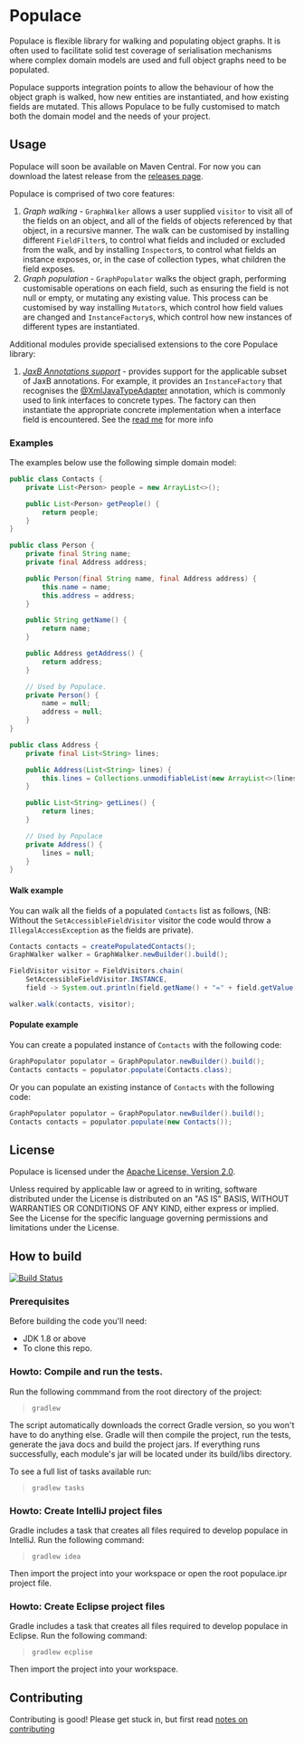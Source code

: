 # Populace
Populace is flexible library for walking and populating object graphs. It is often used to facilitate solid test coverage
of serialisation mechanisms where complex domain models are used and full object graphs need to be populated.

Populace supports integration points to allow the behaviour of how the object graph is walked, how new entities are
instantiated, and how existing fields are mutated. This allows Populace to be fully customised to match both the domain
model and the needs of your project.

## Usage
Populace will soon be available on Maven Central. For now you can download the latest release from the
[releases page](https://github.com/datalorax/populace/releases).

Populace is comprised of two core features:

1. *Graph walking* - `GraphWalker` allows a user supplied `visitor` to visit all of the fields on an object, and all of
the fields of objects referenced by that object, in a recursive manner. The walk can be customised by installing different
`FieldFilter`s, to control what fields and included or excluded from the walk, and by installing `Inspector`s, to control
what fields an instance exposes, or, in the case of collection types, what children the field exposes.
2. *Graph population* - `GraphPopulator` walks the object graph, performing customisable operations on each field, such as
ensuring the field is not null or empty, or mutating any existing value. This process can be customised by way installing
`Mutator`s, which control how field values are changed and `InstanceFactory`s, which control how new instances of different
types are instantiated.

Additional modules provide specialised extensions to the core Populace library:

1. *[JaxB Annotations support](https://github.com/datalorax/populace/tree/master/populace-module-jaxb-annotations)* -
  provides support for the applicable subset of JaxB annotations. For example, it provides an `InstanceFactory` that
  recognises the [@XmlJavaTypeAdapter](http://docs.oracle.com/javase/8/docs/api/javax/xml/bind/annotation/adapters/XmlJavaTypeAdapter.html)
  annotation, which is commonly used to link interfaces to concrete types. The factory can then instantiate the appropriate
  concrete implementation when a interface field is encountered.
  See the [read me](https://github.com/datalorax/populace/tree/master/populace-module-jaxb-annotations/README.md) for more info

### Examples

The examples below use the following simple domain model:

```java
public class Contacts {
    private List<Person> people = new ArrayList<>();

    public List<Person> getPeople() {
        return people;
    }
}

public class Person {
    private final String name;
    private final Address address;

    public Person(final String name, final Address address) {
        this.name = name;
        this.address = address;
    }

    public String getName() {
        return name;
    }

    public Address getAddress() {
        return address;
    }

    // Used by Populace.
    private Person() {
        name = null;
        address = null;
    }
}

public class Address {
    private final List<String> lines;

    public Address(List<String> lines) {
        this.lines = Collections.unmodifiableList(new ArrayList<>(lines));
    }

    public List<String> getLines() {
        return lines;
    }

    // Used by Populace
    private Address() {
        lines = null;
    }
}
```

#### Walk example
You can walk all the fields of a populated `Contacts` list as follows, (NB: Without the `SetAccessibleFieldVisitor`
visitor the code would throw a `IllegalAccessException` as the fields are private).

```java
Contacts contacts = createPopulatedContacts();
GraphWalker walker = GraphWalker.newBuilder().build();

FieldVisitor visitor = FieldVisitors.chain(
    SetAccessibleFieldVisitor.INSTANCE,
    field -> System.out.println(field.getName() + "=" + field.getValue()));

walker.walk(contacts, visitor);
```

#### Populate example
You can create a populated instance of `Contacts` with the following code:

```java
GraphPopulator populator = GraphPopulator.newBuilder().build();
Contacts contacts = populator.populate(Contacts.class);
```

Or you can populate an existing instance of `Contacts` with the following code:

```java
GraphPopulator populator = GraphPopulator.newBuilder().build();
Contacts contacts = populator.populate(new Contacts());
```

## License

Populace is licensed under the [Apache License, Version 2.0](http://www.apache.org/licenses/LICENSE-2.0).

Unless required by applicable law or agreed to in writing, software distributed under the License is distributed on an
"AS IS" BASIS, WITHOUT WARRANTIES OR CONDITIONS OF ANY KIND, either express or implied.
See the License for the specific language governing permissions and limitations under the License.

## How to build
[![Build Status](https://travis-ci.org/datalorax/populace.svg?branch=master)](https://travis-ci.org/datalorax/populace)

### Prerequisites
Before building the code you'll need:

* JDK 1.8 or above
* To clone this repo.

### Howto: Compile and run the tests.
Run the following commmand from the root directory of the project:
> `gradlew`

The script automatically downloads the correct Gradle version, so you won't have to do anything else. Gradle will then
compile the project, run the tests, generate the java docs and build the project jars.
If everything runs successfully, each module's jar will be located under its build/libs directory.

To see a full list of tasks available run:
> `gradlew tasks`

### Howto: Create IntelliJ project files
Gradle includes a task that creates all files required to develop populace in IntelliJ. Run the following command:
> `gradlew idea`

Then import the project into your workspace or open the root populace.ipr project file.

### Howto: Create Eclipse project files
Gradle includes a task that creates all files required to develop populace in Eclipse. Run the following command:
> `gradlew ecplise`

Then import the project into your workspace.

## Contributing
Contributing is good! Please get stuck in, but first read [notes on contributing](./CONTRIBUTING.md)
